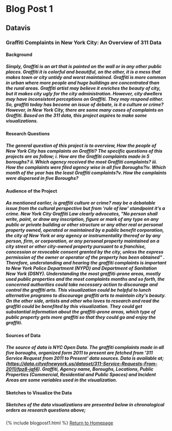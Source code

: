 # Blog Post 1
## Datavis
### Graffiti Complaints in New York City: An Overview of 311 Data
#### Background
#####  Simply, Graffiti is an art that is painted on the wall or in any other public places. Graffiti it is colorful and beautiful, on the other, it is a mess that makes town or city untidy and worst maintained. Graffiti is more common in urban where more people and huge buildings are concentrated than the rural areas. Graffiti artist may believe it enriches the beauty of city, but it makes city ugly for the city administration. However, city dwellers may have inconsistent perceptions on Graffiti. They may respond either. So, graffiti today has become an issue of debate, is it a culture or crime? However, in New York City, there are some many cases of complaints on Graffiti. Based on the 311 data, this project aspires to make some visualizations. 

#### Research Questions
#####  The general question of this project is to overview, How the people of New York City has complaints on Graffiti? The specific questions of this projects are as follow; i.    How are the Graffiti complaints made in 5 boroughs? ii.    Which agency received the most Graffiti complaints? iii. How the complaints were filed agency wise in all five Boroughs?iv.    Which month of the year has the least Graffiti complaints?v. How the complaints were dispersed in five Boroughs? 

#### Audience of the Project
##### As mentioned earlier, is graffiti culture or crime? may be a debatable issue from the cultural perspective but from 'rule of law' standpoint it’s a crime. New York City Graffiti Law clearly advocates, "No person shall write, paint, or draw any inscription, figure or mark of any type on any public or private building or other structure or any other real or personal property owned, operated or maintained by a public benefit corporation, the city of New York or any agency or instrumentality thereof or by any person, firm, or corporation, or any personal property maintained on a city street or other city-owned property pursuant to a franchise, concession or revocable consent granted by the city, unless the express permission of the owner or operator of the property has been obtained" . Therefore, understanding and hearing the graffiti complaints is important to New York Police Department (NYPD) and Department of Sanitation New York (DSNY). Understanding the most graffiti-prone areas, mostly used public properties and the most complaints months and so forth, the concerned authorities could take necessary action to discourage and control the graffiti arts. This visualization could be helpful to lunch alternative programs to discourage graffiti arts to maintain city's beauty. On the other side, artists and other who loves to research and read the graffiti could be benefited by this visualization. They could get substantial information about the graffiti-prone areas, which type of public property gets more graffiti so that they could go and enjoy the graffiti.

#### Sources of Data
##### The source of data is NYC Open Data. The graffiti complaints made in all five boroughs, organized form 2011 to present are fetched from '311 Service Request from 2011 to Present' data sources. Data is available at; (https://data.cityofnewyork.us/dataset/311-Service-Requests-From-2011/fpz8-jqf4). Graffiti, Agency name, Boroughs, Locations, Public Properties (Commercial, Residential and Public Spaces) and Incident Areas are some variables used in the visualization.

#### Sketches to Visualize the Data
##### Sketches of the data visualizations are presented below in chronological orders as research questions above; 
{% include blogpost1.html %}
[Return to Homepage](https://abinojha.github.io/DataVis/)
